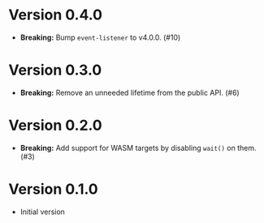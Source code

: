 # Version 0.4.0

- **Breaking:** Bump `event-listener` to v4.0.0. (#10)

# Version 0.3.0

- **Breaking:** Remove an unneeded lifetime from the public API. (#6)

# Version 0.2.0

- **Breaking:** Add support for WASM targets by disabling `wait()` on them. (#3)

# Version 0.1.0

- Initial version

